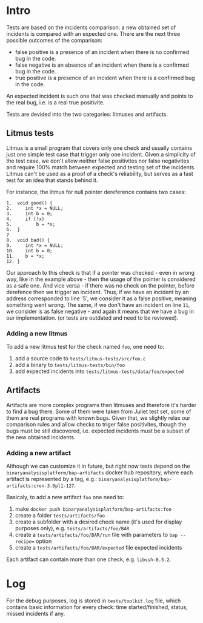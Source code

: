 
# Intro

Tests are based on the incidents comparison: a new obtained set of incidents is
compared with an expected one.
There are the next three possible outcomes of the comparison:
- false positive is a presence of an incident when there is no confirmed bug in the code.
- false negative is an absence of an incident when there is a confirmed bug in the code.
- true  positive is a presence of an incident when there is a confirmed bug in the code.

An expected incident is such one that was checked manually and points to the real bug, i.e.
is a real true positivite.

Tests are devided into the two categories: litmuses and artifacts.


## Litmus tests
Litmus is a small program that covers only one check and usually contains just one simple test case
that trigger only one incident. Given a simplicity of the test case, we don't allow neither false
positivites nor false negativites and require 100% match between expected and testing set of the incidents.
Litmus can't be used as a proof of a check's reliability, but serves as a fast test for
an idea that stands behind it.

For instance, the litmus for null pointer dereference contains two cases:
```
1.  void good() {
2.     int *x = NULL;
3.     int b = 0;
4.     if (!x)
5.         b = *x;
6.  }
7
8.  void bad() {
9.     int *x = NULL;
10.    int b = 0;
11.    b = *x;
12. }
```
Our approach to this check is that if a pointer was checked - even in wrong way, like in the example
above - then the usage of the pointer is considered as a safe one. And vice versa - if there was no
check on the pointer, before derefence then we trigger an incident.
Thus, if we have an incident by an address corresponded to line '5', we consider it as a false positive,
meaning something went wrong. The same, if we don't have an incident on line `11`, we consider is
as false negative - and again it means that we have a bug in our implementation.
(or tests are outdated and need to be reviewed).

### Adding a new litmus
To add a new litmus test for the check named `foo`, one need to:
1) add a source code to `tests/litmus-tests/src/foo.c`
2) add a binary to `tests/litmus-tests/bin/foo`
3) add expected incidents into `tests/litmus-tests/data/foo/expected`


## Artifacts
Artifacts are more complex programs then litmuses and therefore it's harder to find a bug there.
Some of them were taken from Juliet test set, some of them are real programs with known bugs.
Given that, we slightly relax our comparison rules and allow checks to triger false positivites,
though the bugs must be still discovered, i.e. expected incidents must be a subset of the new obtained
incidents.

### Adding a new artifact

Although we can customize it in future, but right now tests depend on the
`binaryanalysisplatform/bap-artifacts` docker hub repository, where each artifact is represented by a tag,
e.g.: `binaryanalysisplatform/bap-artifacts:cron-3.0pl1-127`.

Basicaly, to add a new artifact `foo` one need to:
1) make `docker push binaryanalysisplatform/bap-artifacts:foo`
2) create a folder `tests/artifacts/foo`
3) create a subfolder with a desired check name (it's used for display purposes only), e.g. `tests/artifacts/foo/BAR`
4) create a `tests/artifacts/foo/BAR/run` file with parameters to `bap --recipe=` option
5) create a `tests/artifacts/foo/BAR/expected` file expected incidents

Each artifact can contain more than one check, e.g. `libssh-0.5.2`.

# Log
For the debug purposes, log is stored in `tests/toolkit.log` file, which contains basic
information for every check: time started/finished, status, missed incidents if any.
